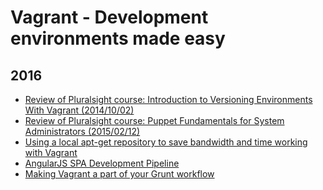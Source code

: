 Vagrant - Development environments made easy
============================================

2016
----
* [Review of Pluralsight course: Introduction to Versioning Environments With Vagrant (2014/10/02)](blog/2016/07/pluralsight-introduction-to-versioning-environments-with-vagrant-2014-10-02.md)
* [Review of Pluralsight course: Puppet Fundamentals for System Administrators (2015/02/12)](blog/2016/07/pluralsight-puppet-fundamentals-for-system-administrators-2015-02-12.md)
* [Using a local apt-get repository to save bandwidth and time working with Vagrant](blog/2016/04/using-local-apt-get-to-save-time-with-vagrant.md)
* [AngularJS SPA Development Pipeline](blog/2016/04/spa-development-pipeline.md)
* [Making Vagrant a part of your Grunt workflow](blog/2016/04/making-vagrant-a-part-of-your-grunt-workflow.md)
